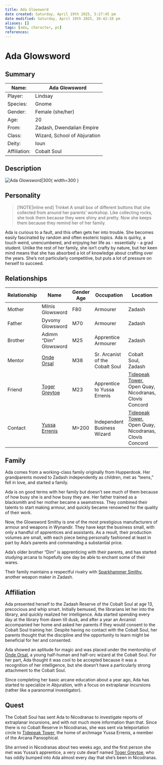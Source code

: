 ```yaml
---
title: Ada Glowsword
date created: Saturday, April 19th 2025, 5:27:45 pm
date modified: Saturday, April 19th 2025, 10:42:18 pm
aliases: []
tags: [ada, character, pc]
references: 
---
```


# Ada Glowsword

## Summary

| Name:        | Ada Glowsword                |
| ------------ | ---------------------------- |
| Player:      | Lindsay                      |
| Species:     | Gnome                        |
| Gender:      | Female (she/her)             |
| Age:         | 20                           |
| From:        | Zadash, Dwendalian Empire    |
| Class:       | Wizard, School of Abjuration |
| Deity:       | Ioun                         |
| Affiliation: | Cobalt Soul                  |

## Description

![Ada Glowsword|300](../assets/images/ada-glowsword.png){ width=300 }

## Personality

> [!NOTE|inline end] Trinket
> A small box of different buttons that she collected from around her parents’ workshop. Like collecting rocks, she took them because they were shiny and pretty. Now she keeps them because they remind her of her family.

Ada is curious to a fault, and this often gets her into trouble. She becomes easily fascinated by random and often esoteric topics. Ada is quirky, a touch weird, unencumbered, and enjoying her life as - essentially - a grad student. Unlike the rest of her family, she isn’t crafty by nature, but her keen mind means that she has absorbed a lot of knowledge about crafting over the years. She’s not particularly competitive, but puts a lot of pressure on herself to succeed.

## Relationships

| Relationship | Name                                                                | Gender Age | Occupation                      | Location                                                                                                     |
| ------------ | ------------------------------------------------------------------- | ---------- | ------------------------------- | ------------------------------------------------------------------------------------------------------------ |
| Mother       | Milnis Glowsword                                                    | F80        | Armourer                        | Zadash                                                                                                       |
| Father       | Dyvomy Glowsword                                                    | M70        | Armourer                        | Zadash                                                                                                       |
| Brother      | Adimm “Dim” Glowsword                                               | M25        | Apprentice Armourer             | Zadash                                                                                                       |
| Mentor       | [Onde Orsal](../npcs/onde-orsal.md)                                 | M38        | Sr. Arcanist of the Cobalt Soul | Cobalt Soul, Zadash                                                                                          |
| Friend       | [Toger Greytoe](../npcs/toger-greytoe.md)                           | M23        | Apprentice to Yussa Errenis     | [Tidepeak Tower](https://criticalrole.fandom.com/wiki/Tidepeak_Tower), Open Quay, Nicodranas, Clovis Concord |
| Contact      | [Yussa Errenis](https://criticalrole.fandom.com/wiki/Yussa_Errenis) | M\>200     | Independent Business Wizard     | [Tidepeak Tower](https://criticalrole.fandom.com/wiki/Tidepeak_Tower), Open Quay, Nicodranas, Clovis Concord |

## Family

Ada comes from a working-class family originally from Hupperdook. Her grandparents moved to Zadash independently as children, met as “teens,” fell in love, and started a family.

Ada is on good terms with her family but doesn’t see much of them because of how busy she is and how busy they are. Her father trained as a blacksmith and her mother became a seamstress. They combined their talents to start making armour, and quickly became renowned for the quality of their work.

Now, the Glowsword Smithy is one of the most prestigious manufacturers of armour and weapons in Wynandir. They have kept the business small, with only a handful of apprentices and assistants. As a result, their production volumes are small, with each piece being personally fashioned at least in part by Ada’s parents and commanding a substantial price.

Ada’s older brother “Dim” is apprenticing with their parents, and has started studying arcana to hopefully one day be able to enchant some of their wares.

Their family maintains a respectful rivalry with [Sparkhammer Smithy](https://criticalrole.fandom.com/wiki/Sparkhammer_Smithing), another weapon maker in Zadash.

## Affiliation

Ada presented herself to the Zadash Reserve of the Cobalt Soul at age 13, precocious and whip smart. Initially bemused, the librarians let her into the library, and quickly realized her intelligence. Ada started spending every day at the library from dawn till dusk, and after a year an Arcanist accompanied her home and asked her parents if they would consent to the Cobalt Soul training her. Despite having no contact with the Cobalt Soul, her parents thought that the discipline and the opportunity to learn might be beneficial for her and consented.

Ada showed an aptitude for magic and was placed under the mentorship of [Onde Orsal](../npcs/ondo-orsal.md), a young half-human and half-orc wizard at the Cobalt Soul. For her part, Ada thought it was cool to be accepted because it was a recognition of her intelligence, but she doesn’t have a particularly strong attachment to the Cobalt Soul.

Since completing her basic arcane education about a year ago, Ada has started to specialize in Abjuration, with a focus on extraplanar incursions (rather like a paranormal investigator).

## Quest

The Cobalt Soul has sent Ada to Nicodranas to investigate reports of extraplanar incursions, and with not much more information than that. Since there is no Cobalt Reserve in Nicodranas, she was sent via teleportation circle to [Tidepeak Tower](https://criticalrole.fandom.com/wiki/Tidepeak_Tower), the home of archmage Yussa Errenis, a member of the Arcana Pansophical.

She arrived in Nicodranas about two weeks ago, and the first person she met was Yussa’s apprentice, a very cute dwarf named [Toger Greytoe](../npcs/toger-greytoe.md), who has oddly bumped into Ada almost every day that she’s been in Nicodranas.
